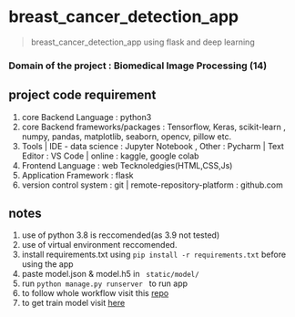# breast_cancer_detection_app
> breast_cancer_detection_app using flask and deep learning

### Domain of the project : Biomedical Image Processing (14)



## project code requirement
1. core Backend Language : python3
2. core Backend frameworks/packages : Tensorflow, Keras, scikit-learn , numpy, pandas, matplotlib, seaborn, opencv, pillow etc.
3. Tools | IDE - data science : Jupyter Notebook , Other : Pycharm | Text Editor : VS Code | online : kaggle, google colab
4. Frontend Language : web Tecknoledgies(HTML,CSS,Js)
5. Application Framework : flask
6. version control system : git | remote-repository-platform : github.com



## notes
1. use of python 3.8 is reccomended(as 3.9 not tested)
2. use of virtual environment reccomended.
3. install requirements.txt using ```pip install -r requirements.txt``` before using the app
4. paste model.json & model.h5 in ``` static/model/```
5. run ```python manage.py runserver ``` to run app
6. to follow whole workflow visit this [repo](https://github.com/tirtharajsinha/Breast_cancer_detection_with_GAN)
7. to get train model visit [here](https://github.com/tirtharajsinha/Breast_cancer_detection_with_GAN/blob/main/sub_code/breast_cancer_detection_with_ML.ipynb)
